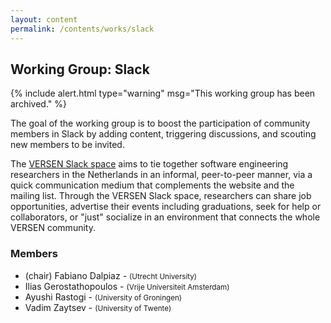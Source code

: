 ```yaml
---
layout: content
permalink: /contents/works/slack
---
```


## Working Group: Slack

{% include alert.html type="warning" msg="This working group has been archived." %}

The goal of the working group is to boost the participation of community members in Slack by adding content, triggering discussions, and scouting new members to be invited.

The [VERSEN Slack space](slack://app?team=versen) aims to tie together software engineering researchers in the Netherlands in an informal, peer-to-peer manner, via a quick communication medium that complements the website and the mailing list. Through the VERSEN Slack space, researchers can share job opportunities, advertise their events including graduations, seek for help or collaborators, or "just" socialize in an environment that connects the whole VERSEN community.


### Members

* (chair) Fabiano Dalpiaz - <span style="font-size: smaller;">(Utrecht University)</span>
* Ilias Gerostathopoulos - <span style="font-size: smaller;">(Vrije Universiteit Amsterdam)</span>
* Ayushi Rastogi - <span style="font-size: smaller;">(University of Groningen)</span>
* Vadim Zaytsev - <span style="font-size: smaller;">(University of Twente)</span>
